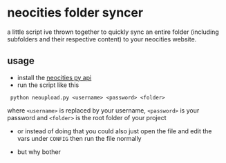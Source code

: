 # neocities folder syncer
a little script ive thrown together to quickly sync an entire folder (including subfolders and their respective content) to your neocities website.

## usage
* install the [neocities py api](https://github.com/neocities/python-neocities)
* run the script like this
```
 python neoupload.py <username> <password> <folder>
```
where `<username>` is replaced by your username, `<password>` is your password and `<folder>` is the root folder of your project

* or instead of doing that you could also just open the file and edit the vars under `CONFIG` then run the file normally

* but why bother
